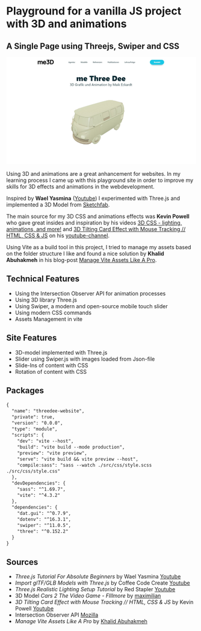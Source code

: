 # Playground for a vanilla JS project with 3D and animations

## A Single Page using Threejs, Swiper and CSS

<p align="center">
    <img src="screenshot.jpg?raw=true" alt="Screenshot of the app">
</p>

Using 3D and animations are a great anhancement for websites. In my learning process I
came up with this playground site in order to improve my skills for 3D effects and
animations in the webdevelopment.

Inspired by **Wael Yasmina** ([Youtube](https://www.youtube.com/watch?v=xJAfLdUgdc4))
I experimented with Three.js and implemented a 3D Model from [Sketchfab](https://sketchfab.com/).

The main source for my 3D CSS and animations effects was **Kevin Powell** who gave great
insides and inspiration by his videos [3D CSS - lighting, animations, and more!](https://www.youtube.com/watch?v=NdftnCDwKaU)
and [3D Tilting Card Effect with Mouse Tracking // HTML, CSS & JS](https://www.youtube.com/watch?v=Z-3tPXf9a7M)
on his [youtube-channel](https://www.youtube.com/@KevinPowell).

Using Vite as a build tool in this project, I tried to manage my assets based on the folder structure I like and found a
nice solution by **Khalid Abuhakmeh** in his blog-post [Manage Vite Assets Like A Pro](https://khalidabuhakmeh.com/manage-vite-assets-like-a-pro).

## Technical Features

- Using the Intersection Observer API for animation processes
- Using 3D library Three.js
- Using Swiper, a modern and open-source mobile touch slider
- Using modern CSS commands
- Assets Management in vite

## Site Features

- 3D-model implemented with Three.js
- Slider using Swiper.js with images loaded from Json-file
- Slide-Ins of content with CSS
- Rotation of content with CSS

## Packages

```
{
  "name": "threedee-website",
  "private": true,
  "version": "0.0.0",
  "type": "module",
  "scripts": {
    "dev": "vite --host",
    "build": "vite build --mode production",
    "preview": "vite preview",
    "serve": "vite build && vite preview --host",
    "compile:sass": "sass --watch ./src/css/style.scss ./src/css/style.css"
  },
  "devDependencies": {
    "sass": "^1.69.7",
    "vite": "^4.3.2"
  },
  "dependencies": {
    "dat.gui": "^0.7.9",
    "dotenv": "^16.3.1",
    "swiper": "^11.0.5",
    "three": "^0.152.2"
  }
}
```

## Sources

- _Three.js Tutorial For Absolute Beginners_ by Wael Yasmina [Youtube](https://www.youtube.com/watch?v=xJAfLdUgdc4)
- _Import glTF/GLB Models with Three.js_ by Coffee Code Create [Youtube](https://www.youtube.com/watch?v=aOQuuotM-Ww)
- _Three.js Realistic Lighting Setup Tutorial_ by Red Stapler [Youtube](https://www.youtube.com/watch?v=7GGNzryHfTw)
- 3D Model _Cars 2 The Video Game - FIllmore_ by [maximilian](https://sketchfab.com/maximilian_2)
- _3D Tilting Card Effect with Mouse Tracking // HTML, CSS & JS_ by Kevin Powell [Youtube](https://www.youtube.com/watch?v=Z-3tPXf9a7M)
- Intersection Observer API [Mozilla](https://developer.mozilla.org/en-US/docs/Web/API/Intersection_Observer_API)
- _Manage Vite Assets Like A Pro_ by [Khalid Abuhakmeh](https://khalidabuhakmeh.com/manage-vite-assets-like-a-pro)
